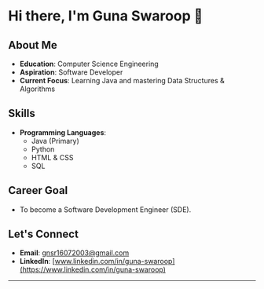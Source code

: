 
# Hi there, I'm Guna Swaroop 👋

## About Me

- **Education**: Computer Science Engineering  
- **Aspiration**: Software Developer  
- **Current Focus**: Learning Java and mastering Data Structures & Algorithms  

## Skills

- **Programming Languages**:  
  - Java (Primary)  
  - Python  
  - HTML & CSS  
  - SQL  

## Career Goal

- To become a Software Development Engineer (SDE).

## Let's Connect

- **Email**: [gnsr16072003@gmail.com](mailto:gnsr16072003@gmail.com)  
- **LinkedIn**: [www.linkedin.com/in/guna-swaroop](https://www.linkedin.com/in/guna-swaroop)

---
